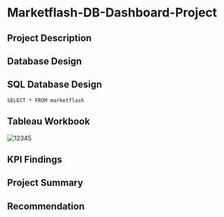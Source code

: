 # Marketflash-DB-Dashboard-Project


## Project Description


## Database Design


## SQL Database Design
`SELECT *
FROM marketflash`

## Tableau Workbook

![12345](https://github.com/user-attachments/assets/3f21e06e-bc1a-479f-bca1-f9a781aa9514)


## KPI Findings


## Project Summary


## Recommendation
